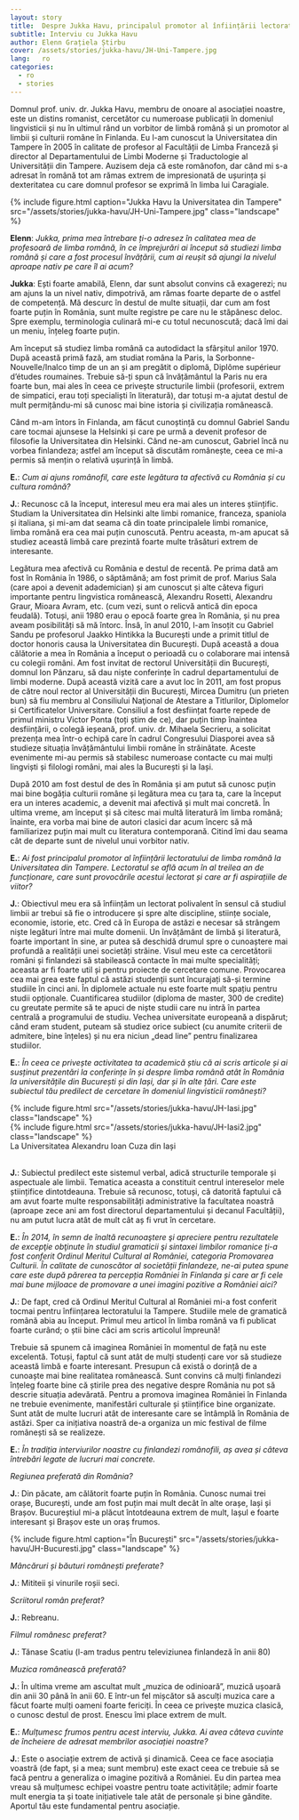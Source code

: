 ```yaml
---
layout: story
title:  Despre Jukka Havu, principalul promotor al înființării lectoratului de limba română la Universitatea din Tampere
subtitle: Interviu cu Jukka Havu
author: Elenn Grațiela Știrbu
cover: /assets/stories/jukka-havu/JH-Uni-Tampere.jpg
lang:   ro
categories:
  - ro
  - stories
---
```

 
Domnul prof. univ. dr. Jukka Havu, membru de onoare al asociației noastre, este un distins romanist, cercetător cu numeroase publicații în domeniul lingvisticii și nu în ultimul rând un vorbitor de limbă română și un promotor al limbii și culturii române în Finlanda.
Eu l-am cunoscut la Universitatea din Tampere în 2005 în calitate de profesor al Facultății de Limba Franceză și director al Departamentului de Limbi Moderne și Traductologie al Universității din Tampere. Auzisem deja că este românofon, dar când mi s-a adresat în română tot am rămas extrem de impresionată de ușurința și dexteritatea cu care domnul profesor se exprimă în limba lui Caragiale.
 
<div class="row">
  <div class="col-md-6 col-md-offset-3">
    {% include figure.html caption="Jukka Havu la Universitatea din Tampere" src="/assets/stories/jukka-havu/JH-Uni-Tampere.jpg" class="landscape" %}
  </div>
</div>
 
__Elenn__: _Jukka, prima mea întrebare ți-o adresez în calitatea mea de profesoară de limba română, în ce împrejurări ai început să studiezi limba română și care a fost procesul învățării, cum ai reușit să ajungi la nivelul aproape nativ pe care îl ai acum?_
 
__Jukka__: Ești foarte amabilă, Elenn, dar sunt absolut convins că exagerezi; nu am ajuns la un nivel nativ, dimpotrivă, am rămas foarte departe de o astfel de competență. Mă descurc în destul de multe situații, dar cum am fost foarte puțin în România, sunt multe registre pe care nu le stăpânesc deloc. Spre exemplu, terminologia culinară mi-e cu totul necunoscută; dacă îmi dai un meniu, înțeleg foarte puțin.
 
Am început să studiez limba română ca autodidact la sfârșitul anilor 1970. După această primă fază, am studiat româna la Paris, la Sorbonne-Nouvelle/Inalco timp de un an și am pregătit o diplomă, Diplôme supérieur d’études roumaines. Trebuie să-ți spun că învățământul la Paris nu era foarte bun, mai ales în ceea ce privește structurile limbii (profesorii, extrem de simpatici, erau toți specialiști în literatură), dar totuși m-a ajutat destul de mult permițându-mi să cunosc mai bine istoria și civilizația românească.
 
Când m-am întors în Finlanda, am făcut cunoștință cu domnul Gabriel Sandu care tocmai ajunsese la Helsinki și care pe urmă a devenit profesor de filosofie la Universitatea din Helsinki. Când ne-am cunoscut, Gabriel încă nu vorbea finlandeza; astfel am început să discutăm românește, ceea ce mi-a permis să mențin o relativă ușurință în limbă.
 
__E.__: _Cum ai ajuns românofil, care este legătura ta afectivă cu România și cu cultura română?_
 
__J.__: Recunosc că la început, interesul meu era mai ales un interes științific. Studiam la Universitatea din Helsinki alte limbi romanice, franceza, spaniola și italiana, și mi-am dat seama că din toate principalele limbi romanice, limba română era cea mai puțin cunoscută. Pentru aceasta, m-am apucat să studiez această limbă care prezintă foarte multe trăsături extrem de interesante.
 
Legătura mea afectivă cu România e destul de recentă. Pe prima dată am fost în România în 1986, o săptămână; am fost primit de prof. Marius Sala (care apoi a devenit adademician) și am cunoscut și alte câteva figuri importante pentru lingvistica românească, Alexandru Rosetti, Alexandru Graur, Mioara Avram, etc. (cum vezi, sunt o relicvă antică din epoca feudală). Totuși, anii 1980 erau o epocă foarte grea în România, și nu prea aveam posibilități să mă întorc. Însă, în anul 2010, l-am însoțit cu Gabriel Sandu pe profesorul Jaakko Hintikka la București unde a primit titlul de doctor honoris causa la Universitatea din București. După această a doua călătorie a mea în România a început o perioadă cu o colaborare mai intensă cu colegii români. Am fost invitat de rectorul Universității din București, domnul Ion Pânzaru, să dau niște conferințe în cadrul departamentului de limbi moderne. După această vizită care a avut loc în 2011, am fost propus de către noul rector al Universității din București, Mircea Dumitru (un prieten bun) să fiu membru al Consiliului Naţional de Atestare a Titlurilor, Diplomelor si Certificatelor Universitare. Consiliul a fost desființat foarte repede de primul ministru Victor Ponta (toți știm de ce), dar puțin timp înaintea desființării, o colegă ieșeană, prof. univ. dr. Mihaela Secrieru, a solicitat prezența mea într-o echipă care în cadrul Congresului Diasporei avea să studieze situația învățământului limbii române în străinătate. Aceste evenimente mi-au permis să stabilesc numeroase contacte cu mai mulți lingviști și filologi români, mai ales la București și la Iași.
 
După 2010 am fost destul de des în România și am putut să cunosc puțin mai bine bogăția culturii române și legătura mea cu țara ta, care la început era un interes academic, a devenit mai afectivă și mult mai concretă. În ultima vreme, am început și să citesc mai multă literatură îm limba română; înainte, era vorba mai bine de autori clasici dar acum încerc să mă familiarizez puțin mai mult cu literatura contemporană. Citind îmi dau seama cât de departe sunt de nivelul unui vorbitor nativ.
 
__E.__: _Ai fost principalul promotor al înființării lectoratului de limba română la Universitatea din Tampere. Lectoratul se află acum în al treilea an de funcționare, care sunt provocările acestui lectorat și care ar fi aspirațiile de viitor?_
 
__J.__: Obiectivul meu era să înființăm un lectorat polivalent în sensul că studiul limbii ar trebui să fie o introducere și spre alte discipline, stiințe sociale, economie, istorie, etc. Cred că în Europa de astăzi e necesar să strângem niște legături între mai multe domenii. Un învățământ de limbă și literatură, foarte important în sine, ar putea să deschidă drumul spre o cunoaștere mai profundă a realității unei societăți străine. Visul meu este ca cercetătorii români și finlandezi să stabilească contacte în mai multe specialități; aceasta ar fi foarte util și pentru proiecte de cercetare comune. Provocarea cea mai grea este faptul că astăzi studenții sunt încurajați să-și termine studiile în cinci ani. În diplomele actuale nu este foarte mult spațiu pentru studii opționale. Cuantificarea studiilor (diploma de master, 300 de credite) cu greutate permite să te apuci de niște studii care nu intră în partea centrală a programului de studiu. Vechea universitate europeană a dispărut; când eram student, puteam să studiez orice subiect (cu anumite criterii de admitere, bine înțeles) și nu era niciun „dead line” pentru finalizarea studiilor.
 
__E.__: _În ceea ce privește activitatea ta academică știu că ai scris articole și ai susținut prezentări la conferințe în și despre limba română atât în România la universitățile din București și din Iași, dar și în alte țări. Care este subiectul tău predilect de cercetare în domeniul lingvisticii românești?_

<div class="row">
  <div class="col-md-6">
    {% include figure.html src="/assets/stories/jukka-havu/JH-Iasi.jpg" class="landscape" %}
  </div>
  <div class="col-md-6">
    {% include figure.html src="/assets/stories/jukka-havu/JH-Iasi2.jpg" class="landscape" %}
  </div>
  <div class="text-center">La Universitatea Alexandru Ioan Cuza din Iași</div>
  <br>
</div>

__J.__: Subiectul predilect este sistemul verbal, adică structurile temporale și aspectuale ale limbii. Tematica aceasta a constituit centrul intereselor mele științifice dintotdeauna. Trebuie să recunosc, totuși, că datorită faptului că am avut foarte multe responsabilități administrative la facultatea noastră (aproape zece ani am fost directorul departamentului și decanul Facultății), nu am putut lucra atât de mult cât aș fi vrut în cercetare.
 
__E.__: _În 2014, în semn de înaltă recunoaştere şi apreciere pentru rezultatele de excepţie obţinute în studiul gramaticii şi sintaxei limbilor romanice ți-a fost conferit Ordinul Meritul Cultural al României, categoria Promovarea Culturii. În calitate de cunoscător al societății finlandeze, ne-ai putea spune care este după părerea ta percepția României în Finlanda și care ar fi cele mai bune mijloace de promovare a unei imagini pozitive a României aici?_
 
__J.__: De fapt, cred că Ordinul Meritul Cultural al României mi-a fost conferit tocmai pentru înființarea lectoratului la Tampere. Studiile mele de gramatică română abia au început. Primul meu articol în limba română va fi publicat foarte curând; o știi bine căci am scris articolul împreună!
 
Trebuie să spunem că imaginea României în momentul de față nu este excelentă. Totuși, faptul că sunt atât de mulți studenți care vor să studieze această limbă e foarte interesant. Presupun că există o dorință de a cunoaște mai bine realitatea românească. Sunt convins că mulți finlandezi înțeleg foarte bine că știrile prea des negative despre România nu pot să descrie situația adevărată. Pentru a promova imaginea României în Finlanda ne trebuie evenimente, manifestări culturale și științifice bine organizate. Sunt atât de multe lucruri atât de interesante care se întâmplă în România de astăzi. Sper ca inițiativa noastră de-a organiza un mic festival de filme românești să se realizeze.
 
__E.__:  _În tradiția interviurilor noastre cu finlandezi românofili, aș avea și câteva întrebări legate de lucruri mai concrete._

_Regiunea preferată din România?_

__J.__: Din păcate, am călătorit foarte puțin în România. Cunosc numai trei orașe, București, unde am fost puțin mai mult decât în alte orașe, Iași și Brașov. Bucureștiul mi-a plăcut întotdeauna extrem de mult, Iașul e foarte interesant și Brașov este un oraș frumos.

<div class="row">
  <div class="col-md-6 col-md-offset-3">
    {% include figure.html caption="În București" src="/assets/stories/jukka-havu/JH-Bucuresti.jpg" class="landscape" %}
  </div>
</div>
 
_Mâncăruri și băuturi românești preferate?_

__J.__: Mititeii și vinurile roșii seci.

_Scriitorul român preferat?_

__J.__: Rebreanu.

_Filmul românesc preferat?_

__J.__: Tănase Scatiu (l-am tradus pentru televiziunea finlandeză în anii 80)

_Muzica românească preferată?_

__J.__: În ultima vreme am ascultat mult „muzica de odinioară”, muzică ușoară din anii 30 până în anii 60. E într-un fel mișcător să asculți muzica care a făcut foarte mulți oameni foarte fericiți. În ceea ce privește muzica clasică, o cunosc destul de prost. Enescu îmi place extrem de mult.
 
__E.__: _Mulțumesc frumos pentru acest interviu, Jukka. Ai avea câteva cuvinte de încheiere de adresat membrilor asociației noastre?_
 
__J.__: Este o asociație extrem de activă și dinamică. Ceea ce face asociația voastră (de fapt, și a mea; sunt membru) este exact ceea ce trebuie să se facă pentru a generaliza o imagine pozitivă a României. Eu din partea mea vreau să mulțumesc echipei voastre pentru toate activitățile; admir foarte mult energia ta și toate inițiativele tale atât de personale și bine gândite. Aportul tău este fundamental pentru asociație.
 
